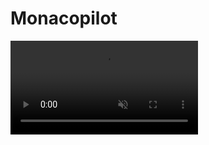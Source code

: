 # Monacopilot

<video src="monacopilot-demo.mp4" autoPlay muted />

Extended Monaco Editor with AI auto-completion and new themes for React.

## Documentation

[https://monacopilot.vercel.app/docs](https://monacopilot.vercel.app/docs)

## Contributing

For guidelines on contributing, Please read the [contributing guide](https://github.com/arshad-yaseen/monacopilot/blob/main/CONTRIBUTING.md).

We welcome contributions from the community to enhance Monacopilot's capabilities and make it even more powerful ❤️
